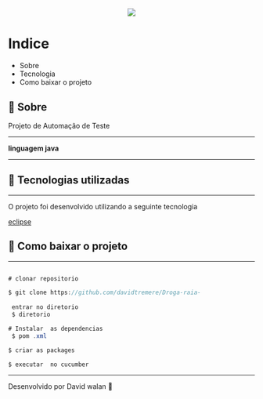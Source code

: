 <h1 align= "center">

<img src="https://ik.imagekit.io/sijgoct6dwg/download_6Xgd9IBHTZj.png?updatedAt=1640136742276">

</h1>

# Indice 
- Sobre
- Tecnologia 
- Como baixar o projeto 

## 📂 Sobre

 Projeto de Automação de Teste  
 ___
  **linguagem java**

 ___
 
 ## 🚀 Tecnologias utilizadas
___

 O projeto foi desenvolvido utilizando a seguinte   tecnologia 
 
 [eclipse]()

## 📂 Como baixar o projeto 

___
``` java usando o eclipse 

# clonar repositorio 

$ git clone https://github.com/davidtremere/Droga-raia-
 
 entrar no diretorio  
 $ diretorio 

# Instalar  as dependencias
 $ pom .xml

$ criar as packages

$ executar  no cucumber

 ```

___

Desenvolvido por David walan 🚀
